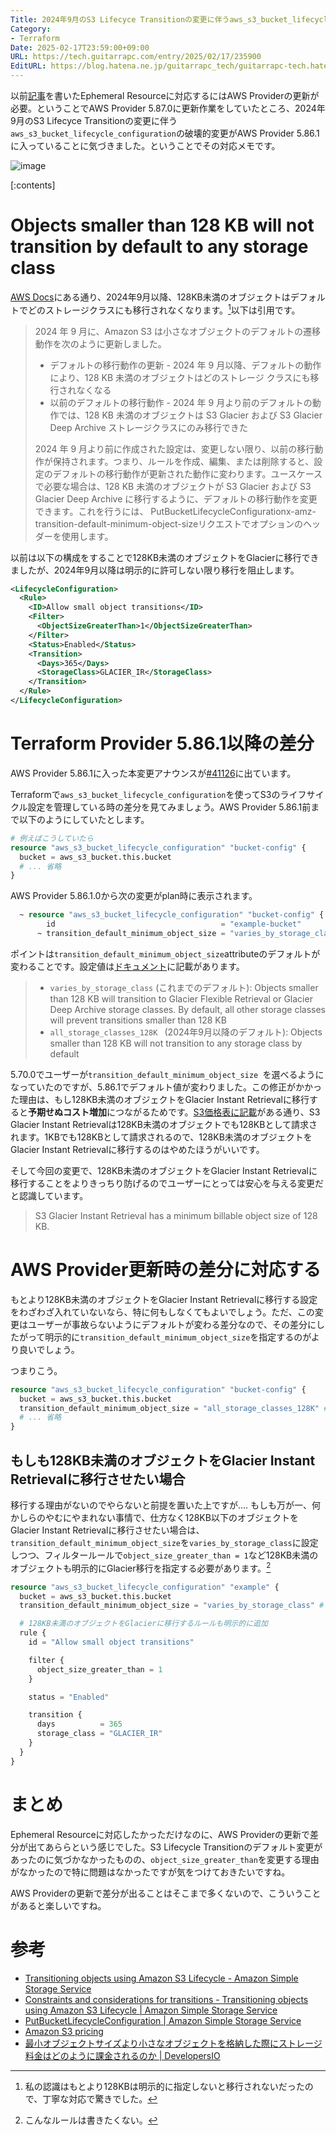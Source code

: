 ```yaml
---
Title: 2024年9月のS3 Lifecyce Transitionの変更に伴うaws_s3_bucket_lifecycle_configurationの変更
Category:
- Terraform
Date: 2025-02-17T23:59:00+09:00
URL: https://tech.guitarrapc.com/entry/2025/02/17/235900
EditURL: https://blog.hatena.ne.jp/guitarrapc_tech/guitarrapc-tech.hatenablog.com/atom/entry/6802418398329718934
---
```


以前[記事](https://tech.guitarrapc.com/entry/2025/02/11/235900)を書いたEphemeral Resourceに対応するにはAWS Providerの更新が必要。ということでAWS Provider 5.87.0に更新作業をしていたところ、2024年9月のS3 Lifecyce Transitionの変更に伴う`aws_s3_bucket_lifecycle_configuration`の破壊的変更がAWS Provider 5.86.1に入っていることに気づきました。ということでその対応メモです。

![image](https://github.com/user-attachments/assets/2023a13f-c2c2-42c5-81b6-127b0d79d7ba)

[:contents]

# Objects smaller than 128 KB will not transition by default to any storage class

[AWS Docs](https://docs.aws.amazon.com/AmazonS3/latest/userguide/lifecycle-transition-general-considerations.html#lifecycle-configuration-constraints)にある通り、2024年9月以降、128KB未満のオブジェクトはデフォルトでどのストレージクラスにも移行されなくなります。[^1]以下は引用です。

> 2024 年 9 月に、Amazon S3 は小さなオブジェクトのデフォルトの遷移動作を次のように更新しました。
>
> * デフォルトの移行動作の更新 - 2024 年 9 月以降、デフォルトの動作により、128 KB 未満のオブジェクトはどのストレージ クラスにも移行されなくなる
> * 以前のデフォルトの移行動作 - 2024 年 9 月より前のデフォルトの動作では、128 KB 未満のオブジェクトは S3 Glacier および S3 Glacier Deep Archive ストレージクラスにのみ移行できた
>
> 2024 年 9 月より前に作成された設定は、変更しない限り、以前の移行動作が保持されます。つまり、ルールを作成、編集、または削除すると、設定のデフォルトの移行動作が更新された動作に変わります。ユースケースで必要な場合は、128 KB 未満のオブジェクトが S3 Glacier および S3 Glacier Deep Archive に移行するように、デフォルトの移行動作を変更できます。これを行うには、 PutBucketLifecycleConfigurationx-amz-transition-default-minimum-object-sizeリクエストでオプションのヘッダーを使用します。

以前は以下の構成をすることで128KB未満のオブジェクトをGlacierに移行できましたが、2024年9月以降は明示的に許可しない限り移行を阻止します。

```xml
<LifecycleConfiguration>
  <Rule>
    <ID>Allow small object transitions</ID>
    <Filter>
      <ObjectSizeGreaterThan>1</ObjectSizeGreaterThan>
    </Filter>
    <Status>Enabled</Status>
    <Transition>
      <Days>365</Days>
      <StorageClass>GLACIER_IR</StorageClass>
    </Transition>
  </Rule>
</LifecycleConfiguration>
```

# Terraform Provider 5.86.1以降の差分

AWS Provider 5.86.1に入った本変更アナウンスが[#41126](https://github.com/hashicorp/terraform-provider-aws/issues/41126)に出ています。

Terraformで`aws_s3_bucket_lifecycle_configuration`を使ってS3のライフサイクル設定を管理している時の差分を見てみましょう。AWS Provider 5.86.1前まで以下のようにしていたとします。

```terraform
# 例えばこうしていたら
resource "aws_s3_bucket_lifecycle_configuration" "bucket-config" {
  bucket = aws_s3_bucket.this.bucket
  # ... 省略
}
```

AWS Provider 5.86.1.0から次の変更がplan時に表示されます。

```terraform
  ~ resource "aws_s3_bucket_lifecycle_configuration" "bucket-config" {
        id                                     = "example-bucket"
      ~ transition_default_minimum_object_size = "varies_by_storage_class" -> "all_storage_classes_128K"
```

ポイントは`transition_default_minimum_object_size`attributeのデフォルトが変わることです。設定値は[ドキュメント](https://docs.aws.amazon.com/AmazonS3/latest/API/API_PutBucketLifecycleConfiguration.html)に記載があります。

> * `varies_by_storage_class` (これまでのデフォルト): Objects smaller than 128 KB will transition to Glacier Flexible Retrieval or Glacier Deep Archive storage classes. By default, all other storage classes will prevent transitions smaller than 128 KB
>* `all_storage_classes_128K ` (2024年9月以降のデフォルト): Objects smaller than 128 KB will not transition to any storage class by default

5.70.0でユーザーが`transition_default_minimum_object_size `を選べるようになっていたのですが、5.86.1でデフォルト値が変わりました。この修正がかかった理由は、もし128KB未満のオブジェクトをGlacier Instant Retrievalに移行すると**予期せぬコスト増加**につながるためです。[S3価格表に記載](https://aws.amazon.com/s3/pricing/?nc1=h_ls)がある通り、S3 Glacier Instant Retrievalは128KB未満のオブジェクトでも128KBとして請求されます。1KBでも128KBとして請求されるので、128KB未満のオブジェクトをGlacier Instant Retrievalに移行するのはやめたほうがいいです。

そして今回の変更で、128KB未満のオブジェクトをGlacier Instant Retrievalに移行することをよりきっちり防げるのでユーザーにとっては安心を与える変更だと認識しています。

> S3 Glacier Instant Retrieval has a minimum billable object size of 128 KB.

# AWS Provider更新時の差分に対応する

もとより128KB未満のオブジェクトをGlacier Instant Retrievalに移行する設定をわざわざ入れていないなら、特に何もしなくてもよいでしょう。ただ、この変更はユーザーが事故らないようにデフォルトが変わる差分なので、その差分にしたがって明示的に`transition_default_minimum_object_size`を指定するのがより良いでしょう。

つまりこう。

```terraform
resource "aws_s3_bucket_lifecycle_configuration" "bucket-config" {
  bucket = aws_s3_bucket.this.bucket
  transition_default_minimum_object_size = "all_storage_classes_128K" # ここを明示的に指定
  # ... 省略
}
```


## もしも128KB未満のオブジェクトをGlacier Instant Retrievalに移行させたい場合

移行する理由がないのでやらないと前提を置いた上ですが.... もしも万が一、何かしらのやむにやまれない事情で、仕方なく128KB以下のオブジェクトをGlacier Instant Retrievalに移行させたい場合は、`transition_default_minimum_object_size`を`varies_by_storage_class`に設定しつつ、フィルタールールで`object_size_greater_than = 1`など128KB未満のオブジェクトも明示的にGlacier移行を指定する必要があります。[^2]

```terraform
resource "aws_s3_bucket_lifecycle_configuration" "example" {
  bucket = aws_s3_bucket.this.bucket
  transition_default_minimum_object_size = "varies_by_storage_class" # ここを明示的に指定

  # 128KB未満のオブジェクトをGlacierに移行するルールも明示的に追加
  rule {
    id = "Allow small object transitions"

    filter {
      object_size_greater_than = 1
    }

    status = "Enabled"

    transition {
      days          = 365
      storage_class = "GLACIER_IR"
    }
  }
}
```

# まとめ

Ephemeral Resourceに対応したかっただけなのに、AWS Providerの更新で差分が出てあららという感じでした。S3 Lifecycle Transitionのデフォルト変更があったのに気づかなかったものの、`object_size_greater_than`を変更する理由がなかったので特に問題はなかったですが気をつけておきたいですね。

AWS Providerの更新で差分が出ることはそこまで多くないので、こういうことがあると楽しいですね。

# 参考

* [Transitioning objects using Amazon S3 Lifecycle - Amazon Simple Storage Service](https://docs.aws.amazon.com/AmazonS3/latest/userguide/lifecycle-transition-general-considerations.html)
* [Constraints and considerations for transitions - Transitioning objects using Amazon S3 Lifecycle | Amazon Simple Storage Service](https://docs.aws.amazon.com/AmazonS3/latest/userguide/lifecycle-transition-general-considerations.html#lifecycle-configuration-constraints)
* [PutBucketLifecycleConfiguration | Amazon Simple Storage Service](https://docs.aws.amazon.com/AmazonS3/latest/API/API_PutBucketLifecycleConfiguration.html)
* [Amazon S3 pricing](https://aws.amazon.com/s3/pricing/?nc1=h_ls)
* [最小オブジェクトサイズより小さなオブジェクトを格納した際にストレージ料金はどのように課金されるのか | DevelopersIO](https://dev.classmethod.jp/articles/s3-minimum-billable-object-size/)

[^1]: 私の認識はもとより128KBは明示的に指定しないと移行されないだったので、丁寧な対応で驚きでした。
[^2]: こんなルールは書きたくない。
